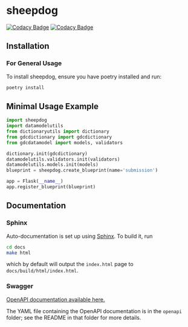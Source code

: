 # sheepdog

[![Codacy Badge](https://api.codacy.com/project/badge/Grade/0069fa67707f48a7aabfe9de6b857392)](https://www.codacy.com/app/uc-cdis/sheepdog?utm_source=github.com&amp;utm_medium=referral&amp;utm_content=uc-cdis/sheepdog&amp;utm_campaign=Badge_Grade)
[![Codacy Badge](https://api.codacy.com/project/badge/Coverage/0069fa67707f48a7aabfe9de6b857392)](https://www.codacy.com/app/uc-cdis/sheepdog?utm_source=github.com&utm_medium=referral&utm_content=uc-cdis/sheepdog&utm_campaign=Badge_Coverage)

## Installation

### For General Usage

To install sheepdog, ensure you have poetry installed and run:

```bash
poetry install
```

## Minimal Usage Example

```python
import sheepdog
import datamodelutils
from dictionaryutils import dictionary
from gdcdictionary import gdcdictionary
from gdcdatamodel import models, validators

dictionary.init(gdcdictionary)
datamodelutils.validators.init(validators)
datamodelutils.models.init(models)
blueprint = sheepdog.create_blueprint(name='submission')

app = Flask(__name__)
app.register_blueprint(blueprint)
```

## Documentation

### Sphinx

Auto-documentation is set up using [Sphinx](http://www.sphinx-doc.org/en/stable/). To build it, run
```bash
cd docs
make html
```
which by default will output the `index.html` page to
`docs/build/html/index.html`.

### Swagger

[OpenAPI documentation available here.](http://petstore.swagger.io/?url=https://raw.githubusercontent.com/uc-cdis/sheepdog/master/openapi/swagger.yml)

The YAML file containing the OpenAPI documentation is in the `openapi` folder;
see the README in that folder for more details.

